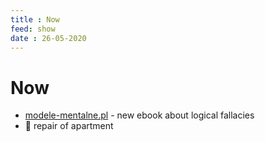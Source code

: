 ```yaml
---
title : Now
feed: show
date : 26-05-2020
---
```


# Now

- [modele-mentalne.pl](https://www.modele-mentalne.pl/) - new ebook about logical fallacies
- 🏡 repair of apartment